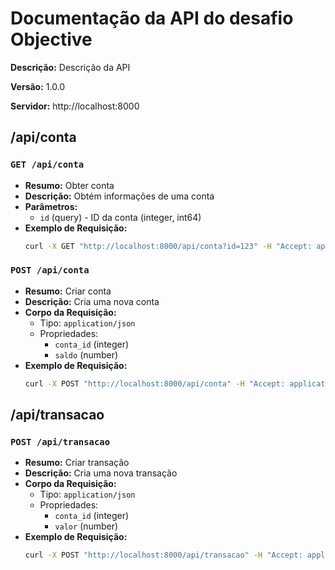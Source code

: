 # Documentação da API do desafio Objective

**Descrição:** Descrição da API

**Versão:** 1.0.0

**Servidor:** http://localhost:8000

## /api/conta

### `GET /api/conta`

- **Resumo:** Obter conta
- **Descrição:** Obtém informações de uma conta
- **Parâmetros:**
    - `id` (query) - ID da conta (integer, int64)
- **Exemplo de Requisição:**
    ```bash
    curl -X GET "http://localhost:8000/api/conta?id=123" -H "Accept: application/json"
    ```

### `POST /api/conta`

- **Resumo:** Criar conta
- **Descrição:** Cria uma nova conta
- **Corpo da Requisição:**
    - Tipo: `application/json`
    - Propriedades:
        - `conta_id` (integer)
        - `saldo` (number)
- **Exemplo de Requisição:**
    ```bash
    curl -X POST "http://localhost:8000/api/conta" -H "Accept: application/json" -H "Content-Type: application/json" -d '{"conta_id": 123, "saldo": 100}'
    ```

## /api/transacao

### `POST /api/transacao`

- **Resumo:** Criar transação
- **Descrição:** Cria uma nova transação
- **Corpo da Requisição:**
    - Tipo: `application/json`
    - Propriedades:
        - `conta_id` (integer)
        - `valor` (number)
- **Exemplo de Requisição:**
    ```bash
    curl -X POST "http://localhost:8000/api/transacao" -H "Accept: application/json" -H "Content-Type: application/json" -d '{"conta_id": 123, "valor": 50}'
    ```
